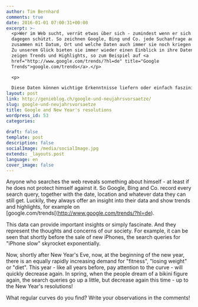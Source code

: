 ```yaml
---
author: Tim Bernhard
comments: true
date: 2016-01-01 07:00:31+00:00
excerpt: >-
  <p>Wer im Web sucht, verrät etwas über sich - zumindest wenn er sich nicht
  dagegen schützt. So zeichnen Google, Bing und Co. jede Suchanfrage auf,
  zusammen mit Datum, Ort und welche Daten auch immer sie noch kriegen können.
  Zu unserem Glück bieten sie immer wieder einen Einblick in ihre Daten und
  zeigen Trends und Highlights, so zum Beispiel auf <a
  href="http://www.google.com/trends/?hl=de" title="Google
  Trends">google.com/trends</a>.</p>

  <p>

  Diese Daten können wichtige Erkenntnisse liefern oder einfach faszinieren. Und sie repräsentieren die Gedanken und Sorgen unserer Gesellschaft.</p>
layout: post
link: http://genieblog.ch/google-und-neujahrsvorsaetze/
slug: google-und-neujahrsvorsaetze
title: Google and New Year's resolutions
wordpress_id: 53
categories:
  
draft: false
template: post
description: false
socialImage: /media/socialImage.jpg
extends: _layouts.post
language: en
cover_image: false
---
```


Anyone who searches the web reveals something about himself - at least if he does not protect himself against it. So Google, Bing and Co. record every search query, together with the date, location and whatever data they can still get. Luckily, they always offer an insight into their data and show trends and highlights, for example on [google.com/trends[(http://www.google.com/trends/?hl=de).

This data can provide important insights or simply fascinate. And they represent the thoughts and concerns of our society. For example, it can be seen that shortly before the sale of new iPhones, the search queries for "iPhone slow" skyrocket exponentially.

Now, shortly after New Year's Eve, now, at the beginning of the new year, there is an equally rapidly increasing demand for "fitness", "losing weight" or "diet". This year - like all years before, pay attention to the curve - will quickly decrease again. In spring, when the people dream of a bikini figure again, the search queries go up a little, but decrease again this time - up to the New Year's resolutions!

What regular curves do you find? Write your observations in the comments!

